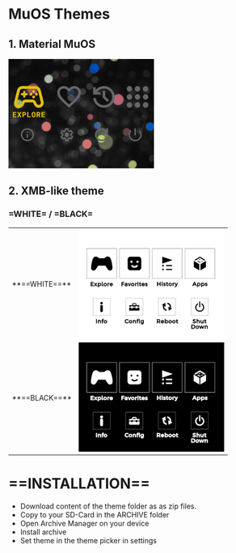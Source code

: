 # MuOS Themes

## 1. Material MuOS

![Material MuOS Screenshot](https://github.com/YoMama78/MuOS-Themes/blob/main/Material%20MuOS/preview.png?raw=true)

## 2. XMB-like theme

### =WHITE= / =BLACK=
<table>
<tr><td>**==WHITE==**</td><td>
<img src="https://github.com/YoMama78/MuOS-Themes/blob/main/XMB-like_white/preview.png?raw=true"></td></tr>
<tr><td>**==BLACK==**</td><td>
<img src="https://github.com/YoMama78/MuOS-Themes/blob/main/XMB-like_black/preview.png?raw=true">
</td></tr>
</table>

# **==INSTALLATION==**

* Download content of the theme folder as as zip files.<br>
* Copy to your SD-Card in the ARCHIVE folder<br>
* Open Archive Manager on your device<br>
* Install archive<br>
* Set theme in the theme picker in settings<br>
